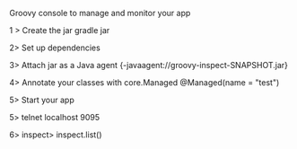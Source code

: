 Groovy console to manage and monitor your app

1 > Create the jar gradle jar

2> Set up dependencies

3> Attach jar as a Java agent {-javaagent:/<your directory>/groovy-inspect-SNAPSHOT.jar}

4> Annotate your classes with core.Managed @Managed(name = "test")

5> Start your app

5> telnet localhost 9095

6> inspect> inspect.list()





